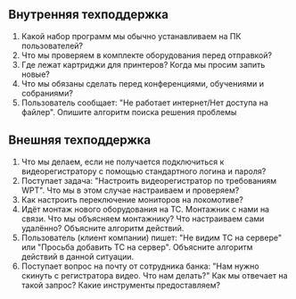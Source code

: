 ## Внутренняя техподдержка

1. Какой набор программ мы обычно устанавливаем на ПК пользователей?
2. Что мы проверяем в комплекте оборудования перед отправкой?
3. Где лежат картриджи для принтеров? Когда мы просим запить новые?
4. Что мы обязаны сделать перед конференциями, обучениями и собраниями?
5. Пользователь сообщает: "Не работает интернет/Нет доступа на файлер". Опишите алгоритм поиска решения проблемы

## Внешняя техподдержка

1. Что мы делаем, если не получается подключиться к видеорегистратору с помощью стандартного логина и пароля?
2. Поступает задача: "Настроить видеорегистратор по требованиям WPT". Что мы в этом случае настраиваем и проверяем?
3. Как настроить переключение мониторов на локомотиве? 
4. Идёт монтаж нового оборудования на ТС. Монтажник с нами на связи. Что мы объясняем монтажнику? Что настраиваем сами удалённо? Объясните алгоритм действий.
5. Пользователь (клиент компании) пишет: "Не видим ТС на сервере" или "Просьба добавить ТС на сервер". Объясните алгоритм действий в данной ситуации.
6. Поступает вопрос на почту от сотрудника банка: "Нам нужно скинуть с регистратора видео. Что нам делать?"  Как мы отвечает на такой запрос? Какие инструменты предоставляем?
